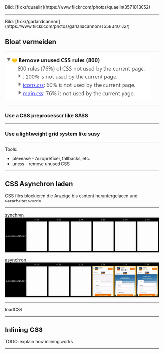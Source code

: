<!-- .slide: data-background="assets/16.jpg" -->
<div class="attribution">Bild: [flickr/quaelin](https://www.flickr.com/photos/quaelin/3571013052)</div>

---

<!-- .slide: data-background="assets/bloat.jpg" -->
<div class="attribution">Bild: [flickr/garlandcannon](https://www.flickr.com/photos/garlandcannon/4558340132/)</div>

## Bloat vermeiden

---

<img src="assets/unusedcss.png" />

---

### Use a CSS preprocessor like SASS

---

### Use a lightweight grid system like susy

---

Tools:

- pleeease - Autoprefixer, fallbacks, etc.
- uncss - remove unused CSS

---

## CSS Asynchron laden

CSS files blockieren die Anzeige bis content heruntergeladen und verarbeitet wurde.

---

synchron
<img src="assets/filmstrip_2.jpg" />

asynchron
<img src="assets/filmstrip_1.webp" />

---

loadCSS

---

## Inlining CSS

TODO: explain how inlining works

---